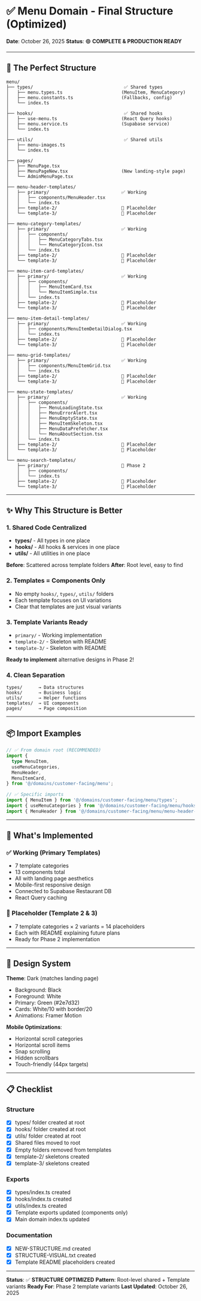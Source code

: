 # ✅ Menu Domain - Final Structure (Optimized)

**Date**: October 26, 2025
**Status**: 🟢 **COMPLETE & PRODUCTION READY**

---

## 🎯 The Perfect Structure

```
menu/
├── types/                                  ✅ Shared types
│   ├── menu.types.ts                      (MenuItem, MenuCategory)
│   ├── menu.constants.ts                  (Fallbacks, config)
│   └── index.ts
│
├── hooks/                                  ✅ Shared hooks
│   ├── use-menu.ts                        (React Query hooks)
│   ├── menu.service.ts                    (Supabase service)
│   └── index.ts
│
├── utils/                                  ✅ Shared utils
│   ├── menu-images.ts
│   └── index.ts
│
├── pages/
│   ├── MenuPage.tsx
│   ├── MenuPageNew.tsx                    (New landing-style page)
│   └── AdminMenuPage.tsx
│
├── menu-header-templates/
│   ├── primary/                           ✅ Working
│   │   ├── components/MenuHeader.tsx
│   │   └── index.ts
│   ├── template-2/                        📝 Placeholder
│   └── template-3/                        📝 Placeholder
│
├── menu-category-templates/
│   ├── primary/                           ✅ Working
│   │   ├── components/
│   │   │   ├── MenuCategoryTabs.tsx
│   │   │   └── MenuCategoryIcon.tsx
│   │   └── index.ts
│   ├── template-2/                        📝 Placeholder
│   └── template-3/                        📝 Placeholder
│
├── menu-item-card-templates/
│   ├── primary/                           ✅ Working
│   │   ├── components/
│   │   │   ├── MenuItemCard.tsx
│   │   │   └── MenuItemSimple.tsx
│   │   └── index.ts
│   ├── template-2/                        📝 Placeholder
│   └── template-3/                        📝 Placeholder
│
├── menu-item-detail-templates/
│   ├── primary/                           ✅ Working
│   │   ├── components/MenuItemDetailDialog.tsx
│   │   └── index.ts
│   ├── template-2/                        📝 Placeholder
│   └── template-3/                        📝 Placeholder
│
├── menu-grid-templates/
│   ├── primary/                           ✅ Working
│   │   ├── components/MenuItemGrid.tsx
│   │   └── index.ts
│   ├── template-2/                        📝 Placeholder
│   └── template-3/                        📝 Placeholder
│
├── menu-state-templates/
│   ├── primary/                           ✅ Working
│   │   ├── components/
│   │   │   ├── MenuLoadingState.tsx
│   │   │   ├── MenuErrorAlert.tsx
│   │   │   ├── MenuEmptyState.tsx
│   │   │   ├── MenuItemSkeleton.tsx
│   │   │   ├── MenuDataPrefetcher.tsx
│   │   │   └── MenuAboutSection.tsx
│   │   └── index.ts
│   ├── template-2/                        📝 Placeholder
│   └── template-3/                        📝 Placeholder
│
└── menu-search-templates/
    ├── primary/                           🚧 Phase 2
    │   ├── components/
    │   └── index.ts
    ├── template-2/                        📝 Placeholder
    └── template-3/                        📝 Placeholder
```

---

## ✨ Why This Structure is Better

### 1. Shared Code Centralized
- **types/** - All types in one place
- **hooks/** - All hooks & services in one place
- **utils/** - All utilities in one place

**Before**: Scattered across template folders
**After**: Root level, easy to find

### 2. Templates = Components Only
- No empty `hooks/`, `types/`, `utils/` folders
- Each template focuses on UI variations
- Clear that templates are just visual variants

### 3. Template Variants Ready
- `primary/` - Working implementation
- `template-2/` - Skeleton with README
- `template-3/` - Skeleton with README

**Ready to implement** alternative designs in Phase 2!

### 4. Clean Separation
```
types/      → Data structures
hooks/      → Business logic
utils/      → Helper functions
templates/  → UI components
pages/      → Page composition
```

---

## 📦 Import Examples

```typescript
// ✅ From domain root (RECOMMENDED)
import {
  type MenuItem,
  useMenuCategories,
  MenuHeader,
  MenuItemCard,
} from '@/domains/customer-facing/menu';

// ✅ Specific imports
import { MenuItem } from '@/domains/customer-facing/menu/types';
import { useMenuCategories } from '@/domains/customer-facing/menu/hooks';
import { MenuHeader } from '@/domains/customer-facing/menu/menu-header-templates/primary';
```

---

## 🚀 What's Implemented

### ✅ Working (Primary Templates)
- 7 template categories
- 13 components total
- All with landing page aesthetics
- Mobile-first responsive design
- Connected to Supabase Restaurant DB
- React Query caching

### 📝 Placeholder (Template 2 & 3)
- 7 template categories × 2 variants = 14 placeholders
- Each with README explaining future plans
- Ready for Phase 2 implementation

---

## 🎨 Design System

**Theme**: Dark (matches landing page)
- Background: Black
- Foreground: White
- Primary: Green (#2e7d32)
- Cards: White/10 with border/20
- Animations: Framer Motion

**Mobile Optimizations**:
- Horizontal scroll categories
- Horizontal scroll items
- Snap scrolling
- Hidden scrollbars
- Touch-friendly (44px targets)

---

## 📋 Checklist

### Structure
- [x] types/ folder created at root
- [x] hooks/ folder created at root
- [x] utils/ folder created at root
- [x] Shared files moved to root
- [x] Empty folders removed from templates
- [x] template-2/ skeletons created
- [x] template-3/ skeletons created

### Exports
- [x] types/index.ts created
- [x] hooks/index.ts created
- [x] utils/index.ts created
- [x] Template exports updated (components only)
- [x] Main domain index.ts updated

### Documentation
- [x] NEW-STRUCTURE.md created
- [x] STRUCTURE-VISUAL.txt created
- [x] Template README placeholders created

---

**Status**: ✅ **STRUCTURE OPTIMIZED**
**Pattern**: Root-level shared + Template variants
**Ready For**: Phase 2 template variants
**Last Updated**: October 26, 2025
